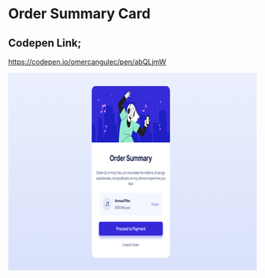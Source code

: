 # Order Summary Card

## Codepen Link;

https://codepen.io/omercangulec/pen/abQLjmW

<img
        src="images/screenshot.png"
        alt="perfume"
        width="720px"
        height="400px"
      />
